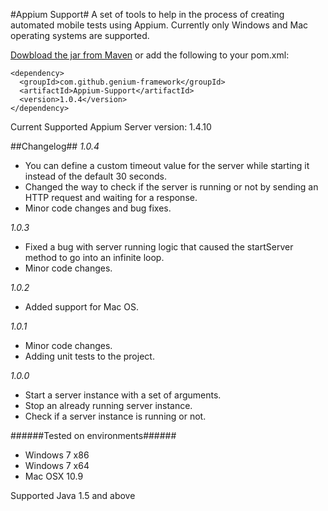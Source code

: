 #Appium Support#
A set of tools to help in the process of creating automated mobile tests using Appium. Currently only Windows and Mac operating systems are supported.

[Dowbload the jar from Maven](https://search.maven.org/#search%7Cga%7C1%7Cg%3A%22com.github.genium-framework%22%20AND%20a%3A%22Appium-Support%22) or add the following to your pom.xml:

```
<dependency>
  <groupId>com.github.genium-framework</groupId>
  <artifactId>Appium-Support</artifactId>
  <version>1.0.4</version>
</dependency>
```

Current Supported Appium Server version: 1.4.10

##Changelog##
*1.0.4*
- You can define a custom timeout value for the server while starting it instead of the default 30 seconds.
- Changed the way to check if the server is running or not by sending an HTTP request and waiting for a response.
- Minor code changes and bug fixes.

*1.0.3*
- Fixed a bug with server running logic that caused the startServer method to go into an infinite loop.
- Minor code changes.

*1.0.2*
- Added support for Mac OS.

*1.0.1*
- Minor code changes.
- Adding unit tests to the project.

*1.0.0*
- Start a server instance with a set of arguments.
- Stop an already running server instance.
- Check if a server instance is running or not.

######Tested on environments######
- Windows 7 x86
- Windows 7 x64
- Mac OSX 10.9

Supported Java 1.5 and above
